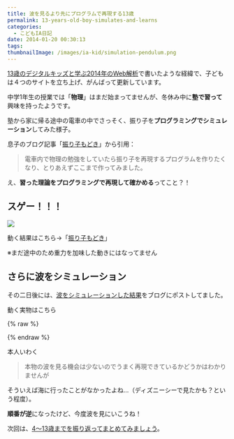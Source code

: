 ```yaml
---
title: 波を見るより先にプログラムで再現する13歳
permalink: 13-years-old-boy-simulates-and-learns
categories:
  - こどもIA日記
date: 2014-01-20 00:30:13
tags:
thumbnailImage: /images/ia-kid/simulation-pendulum.png
---
```


[13歳のデジタルキッズと学ぶ2014年のWeb解析](/news/analytics-2014-with-my-son/)で書いたような経緯で、子どもは４つのサイトを立ち上げ、がんばって更新しています。

中学1年生の授業では「**物理**」はまだ始まってませんが、冬休み中に**塾で習って**興味を持ったようです。
<!-- more -->

塾から家に帰る途中の電車の中でさっそく、振り子を**プログラミングでシミュレーション**してみた様子。

息子のブログ記事「[振り子もどき](http://simsizer.blogspot.jp/2014/01/processing_12.html)」から引用：

> 電車内で物理の勉強をしていたら振り子を再現するプログラムを作りたくなり、とりあえずここまで作ってみました。

え、**習った理論をプログラミングで再現して確かめる**ってこと？！

## スゲー！！！

![](/images/ia-kid/simulation-pendulum.png)

動く結果はこちら→「[振り子もどき](http://simsizer.blogspot.jp/p/blog-page_12.html)」

※まだ途中のため重力を加味した動きにはなってません

## さらに波をシミュレーション

その二日後には、[波をシミュレーションした結果](http://simsizer.blogspot.jp/2014/01/processing_14.html)をブログにポストしてました。

動く実物はこちら

{% raw %}
<canvas height="400" width="400"></canvas>
	<script src="https://cdnjs.cloudflare.com/ajax/libs/processing.js/1.4.1/processing.min.js"></script>
	<script>
    window.onload = function() {
      // canvas要素
      var canvas = document.getElementsByTagName('canvas')[0];
      // Proccessingのコードが書かれたscript要素
      var codeElm = document.getElementById('processing-code');
      // 上記要素の内容を取得
      var code = codeElm.textContent || codeElm.innerText;
      // 実行
      new Processing(canvas, code);
    };
  </script>
  <script id="processing-code" type="application/processing">
float seido = 1;
float haba = 100;
float syuuki = 200;
float speed = 16;
float henka = 110;
float default_haba;
float trans = 0;
//0,255,0,50
void setup(){
  size(400,400);
  smooth();
  noStroke();
  default_haba = haba;
}
void draw(){
  fill(0,20);
  rect(0,0,width,height);
  fill(20,31,230,20);
  trans = 50*sin((float)frameCount/21);
  translate(0,height);
  haba = default_haba*sin((float)frameCount/henka);
  for(float x=0; x<=width;x+=seido){
    rect(x,0,seido,trans-height/2+haba*sin((speed*frameCount+x)/syuuki));
  }
}
</script>
{% endraw %}

本人いわく

> 本物の波を見る機会は少ないのでうまく再現できているかどうかはわかりませんが

そういえば海に行ったことがなかったよね...（ディズニーシーで見たかも？という程度）。

**順番が逆**になったけど、今度波を見にいこうね！

次回は、[4〜13歳までを振り返ってまとめてみましょう](/news/13-year-old-programmer/)。